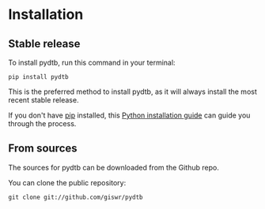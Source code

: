 # Installation

## Stable release

To install pydtb, run this command in your terminal:

```
pip install pydtb
```

This is the preferred method to install pydtb, as it will always install the most recent stable release.

If you don't have [pip](https://pip.pypa.io) installed, this [Python installation guide](http://docs.python-guide.org/en/latest/starting/installation/) can guide you through the process.

## From sources

The sources for pydtb can be downloaded from the Github repo.

You can clone the public repository:

```
git clone git://github.com/giswr/pydtb
```
